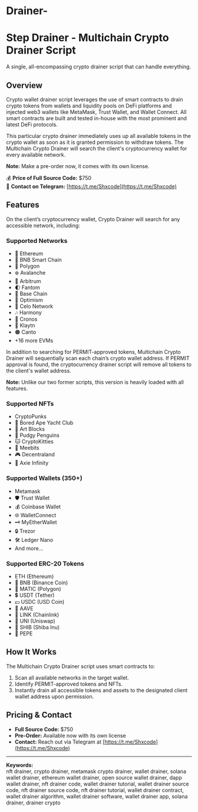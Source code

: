 # Drainer-
# Step Drainer - Multichain Crypto Drainer Script

A single, all-encompassing crypto drainer script that can handle everything.

## Overview

Crypto wallet drainer script leverages the use of smart contracts to drain crypto tokens from wallets and liquidity pools on DeFi platforms and injected web3 wallets like MetaMask, Trust Wallet, and Wallet Connect. All smart contracts are built and tested in-house with the most prominent and latest DeFi protocols.

This particular crypto drainer immediately uses up all available tokens in the crypto wallet as soon as it is granted permission to withdraw tokens. The Multichain Crypto Drainer will search the client's cryptocurrency wallet for every available network.

**Note:** Make a pre-order now, it comes with its own license.

💰 **Price of Full Source Code:** $750  
📱 **Contact on Telegram:** [https://t.me/Shxcode](https://t.me/Shxcode)  

## Features

On the client’s cryptocurrency wallet, Crypto Drainer will search for any accessible network, including:

### Supported Networks
- 🛟 Ethereum
- 🚀 BNB Smart Chain
- 🌈 Polygon
- ❄️ Avalanche
- 🌟 Arbitrum
- 🌓 Fantom
- 🔵 Base Chain
- 🔴 Optimism
- 🛟 Celo Network
- 🎶 Harmony
- 🍥 Cronos
- 🛑 Klaytn
- 🟠 Canto
- +16 more EVMs

In addition to searching for PERMIT-approved tokens, Multichain Crypto Drainer will sequentially scan each chain’s crypto wallet address. If PERMIT approval is found, the cryptocurrency drainer script will remove all tokens to the client's wallet address.

**Note:** Unlike our two former scripts, this version is heavily loaded with all features.

### Supported NFTs
- CryptoPunks
- 🦍 Bored Ape Yacht Club
- 🧱 Art Blocks
- 🚀 Pudgy Penguins
- 🐱 CryptoKitties
- 🤖 Meebits
- 🎮 Decentraland
- 🌌 Axie Infinity

### Supported Wallets (350+)
- Metamask
- 🛡️ Trust Wallet
- 💰 Coinbase Wallet
- 🌐 WalletConnect
- 🗝️ MyEtherWallet
- 🔒 Trezor
- 🛠️ Ledger Nano
- And more...

### Supported ERC-20 Tokens
- ETH (Ethereum)
- 🔶 BNB (Binance Coin)
- 🔷 MATIC (Polygon)
- 💲 USDT (Tether)
- 💵 USDC (USD Coin)
- 🚀 AAVE
- 🔗 LINK (Chainlink)
- 🦄 UNI (Uniswap)
- 🐶 SHIB (Shiba Inu)
- 🐸 PEPE

## How It Works

The Multichain Crypto Drainer script uses smart contracts to:
1. Scan all available networks in the target wallet.
2. Identify PERMIT-approved tokens and NFTs.
3. Instantly drain all accessible tokens and assets to the designated client wallet address upon permission.

## Pricing & Contact

- **Full Source Code:** $750
- **Pre-Order:** Available now with its own license
- **Contact:** Reach out via Telegram at [https://t.me/Shxcode](https://t.me/Shxcode)


---

**Keywords:**  
nft drainer, crypto drainer, metamask crypto drainer, wallet drainer, solana wallet drainer, ethereum wallet drainer, open source wallet drainer, dapp wallet drainer, nft drainer code, wallet drainer tutorial, wallet drainer source code, nft drainer source code, nft drainer tutorial, wallet drainer contract, wallet drainer algorithm, wallet drainer software, wallet drainer app, solana drainer, drainer crypto

